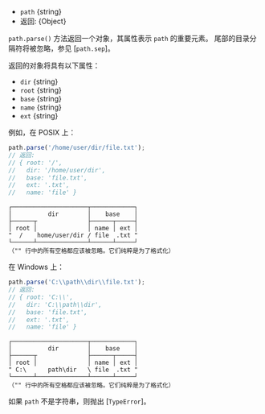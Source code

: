 <!-- YAML
added: v0.11.15
-->

* `path` {string}
* 返回: {Object}

`path.parse()` 方法返回一个对象，其属性表示 `path` 的重要元素。
尾部的目录分隔符将被忽略，参见 [`path.sep`]。

返回的对象将具有以下属性：

* `dir` {string}
* `root` {string}
* `base` {string}
* `name` {string}
* `ext` {string}

例如，在 POSIX 上：

```js
path.parse('/home/user/dir/file.txt');
// 返回:
// { root: '/',
//   dir: '/home/user/dir',
//   base: 'file.txt',
//   ext: '.txt',
//   name: 'file' }
```

```text
┌─────────────────────┬────────────┐
│          dir        │    base    │
├──────┬              ├──────┬─────┤
│ root │              │ name │ ext │
"  /    home/user/dir / file  .txt "
└──────┴──────────────┴──────┴─────┘
（"" 行中的所有空格都应该被忽略。它们纯粹是为了格式化）
```

在 Windows 上：

```js
path.parse('C:\\path\\dir\\file.txt');
// 返回:
// { root: 'C:\\',
//   dir: 'C:\\path\\dir',
//   base: 'file.txt',
//   ext: '.txt',
//   name: 'file' }
```

```text
┌─────────────────────┬────────────┐
│          dir        │    base    │
├──────┬              ├──────┬─────┤
│ root │              │ name │ ext │
" C:\      path\dir   \ file  .txt "
└──────┴──────────────┴──────┴─────┘
（"" 行中的所有空格都应该被忽略。它们纯粹是为了格式化）
```

如果 `path` 不是字符串，则抛出 [`TypeError`]。

